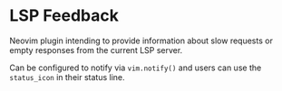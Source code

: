 # LSP Feedback
Neovim plugin intending to provide information about slow requests or empty responses from the current LSP server.

Can be configured to notify via `vim.notify()` and users can use the `status_icon` in their status line.
